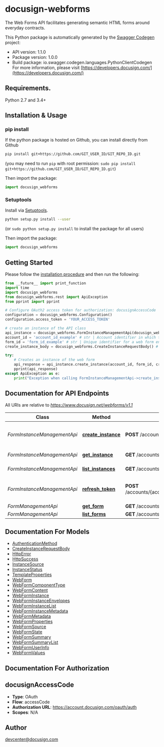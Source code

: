 # docusign-webforms
The Web Forms API facilitates generating semantic HTML forms around everyday contracts. 

This Python package is automatically generated by the [Swagger Codegen](https://github.com/swagger-api/swagger-codegen) project:

- API version: 1.1.0
- Package version: 1.0.0
- Build package: io.swagger.codegen.languages.PythonClientCodegen
For more information, please visit [https://developers.docusign.com/](https://developers.docusign.com/)

## Requirements.

Python 2.7 and 3.4+

## Installation & Usage
### pip install

If the python package is hosted on Github, you can install directly from Github

```sh
pip install git+https://github.com/GIT_USER_ID/GIT_REPO_ID.git
```
(you may need to run `pip` with root permission: `sudo pip install git+https://github.com/GIT_USER_ID/GIT_REPO_ID.git`)

Then import the package:
```python
import docusign_webforms 
```

### Setuptools

Install via [Setuptools](http://pypi.python.org/pypi/setuptools).

```sh
python setup.py install --user
```
(or `sudo python setup.py install` to install the package for all users)

Then import the package:
```python
import docusign_webforms
```

## Getting Started

Please follow the [installation procedure](#installation--usage) and then run the following:

```python
from __future__ import print_function
import time
import docusign_webforms
from docusign_webforms.rest import ApiException
from pprint import pprint

# Configure OAuth2 access token for authorization: docusignAccessCode
configuration = docusign_webforms.Configuration()
configuration.access_token = 'YOUR_ACCESS_TOKEN'

# create an instance of the API class
api_instance = docusign_webforms.FormInstanceManagementApi(docusign_webforms.ApiClient(configuration))
account_id = 'account_id_example' # str | Account identifier in which the web form resides
form_id = 'form_id_example' # str | Unique identifier for a web form entity that is consistent for it's lifetime
create_instance_body = docusign_webforms.CreateInstanceRequestBody() # CreateInstanceRequestBody | Request body containing properties that will be used to create instance.

try:
    # Creates an instance of the web form
    api_response = api_instance.create_instance(account_id, form_id, create_instance_body)
    pprint(api_response)
except ApiException as e:
    print("Exception when calling FormInstanceManagementApi->create_instance: %s\n" % e)

```

## Documentation for API Endpoints

All URIs are relative to *https://www.docusign.net/webforms/v1.1*

Class | Method | HTTP request | Description
------------ | ------------- | ------------- | -------------
*FormInstanceManagementApi* | [**create_instance**](docs/FormInstanceManagementApi.md#create_instance) | **POST** /accounts/{account_id}/forms/{form_id}/instances | Creates an instance of the web form
*FormInstanceManagementApi* | [**get_instance**](docs/FormInstanceManagementApi.md#get_instance) | **GET** /accounts/{account_id}/forms/{form_id}/instances/{instance_id} | Get form instance
*FormInstanceManagementApi* | [**list_instances**](docs/FormInstanceManagementApi.md#list_instances) | **GET** /accounts/{account_id}/forms/{form_id}/instances | List instances
*FormInstanceManagementApi* | [**refresh_token**](docs/FormInstanceManagementApi.md#refresh_token) | **POST** /accounts/{account_id}/forms/{form_id}/instances/{instance_id}/refresh | Refreshes the instance token
*FormManagementApi* | [**get_form**](docs/FormManagementApi.md#get_form) | **GET** /accounts/{account_id}/forms/{form_id} | Get Form
*FormManagementApi* | [**list_forms**](docs/FormManagementApi.md#list_forms) | **GET** /accounts/{account_id}/forms | List Forms


## Documentation For Models

 - [AuthenticationMethod](docs/AuthenticationMethod.md)
 - [CreateInstanceRequestBody](docs/CreateInstanceRequestBody.md)
 - [HttpError](docs/HttpError.md)
 - [HttpSuccess](docs/HttpSuccess.md)
 - [InstanceSource](docs/InstanceSource.md)
 - [InstanceStatus](docs/InstanceStatus.md)
 - [TemplateProperties](docs/TemplateProperties.md)
 - [WebForm](docs/WebForm.md)
 - [WebFormComponentType](docs/WebFormComponentType.md)
 - [WebFormContent](docs/WebFormContent.md)
 - [WebFormInstance](docs/WebFormInstance.md)
 - [WebFormInstanceEnvelopes](docs/WebFormInstanceEnvelopes.md)
 - [WebFormInstanceList](docs/WebFormInstanceList.md)
 - [WebFormInstanceMetadata](docs/WebFormInstanceMetadata.md)
 - [WebFormMetadata](docs/WebFormMetadata.md)
 - [WebFormProperties](docs/WebFormProperties.md)
 - [WebFormSource](docs/WebFormSource.md)
 - [WebFormState](docs/WebFormState.md)
 - [WebFormSummary](docs/WebFormSummary.md)
 - [WebFormSummaryList](docs/WebFormSummaryList.md)
 - [WebFormUserInfo](docs/WebFormUserInfo.md)
 - [WebFormValues](docs/WebFormValues.md)


## Documentation For Authorization


## docusignAccessCode

- **Type**: OAuth
- **Flow**: accessCode
- **Authorization URL**: https://account.docusign.com/oauth/auth
- **Scopes**: N/A


## Author

devcenter@docusign.com

